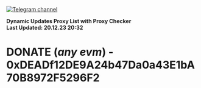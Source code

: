 [![Telegram channel](https://img.shields.io/endpoint?url=https://runkit.io/damiankrawczyk/telegram-badge/branches/master?url=https://t.me/n4z4v0d)](https://t.me/n4z4v0d) 

**Dynamic Updates Proxy List with Proxy Checker**  
**Last Updated: 20.12.23 20:32**

# DONATE (_any evm_) - 0xDEADf12DE9A24b47Da0a43E1bA70B8972F5296F2
